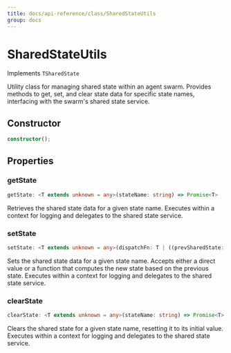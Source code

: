 ```yaml
---
title: docs/api-reference/class/SharedStateUtils
group: docs
---
```


# SharedStateUtils

Implements `TSharedState`

Utility class for managing shared state within an agent swarm.
Provides methods to get, set, and clear state data for specific state names, interfacing with the swarm's shared state service.

## Constructor

```ts
constructor();
```

## Properties

### getState

```ts
getState: <T extends unknown = any>(stateName: string) => Promise<T>
```

Retrieves the shared state data for a given state name.
Executes within a context for logging and delegates to the shared state service.

### setState

```ts
setState: <T extends unknown = any>(dispatchFn: T | ((prevSharedState: T) => Promise<T>), stateName: string) => Promise<void>
```

Sets the shared state data for a given state name.
Accepts either a direct value or a function that computes the new state based on the previous state.
Executes within a context for logging and delegates to the shared state service.

### clearState

```ts
clearState: <T extends unknown = any>(stateName: string) => Promise<T>
```

Clears the shared state for a given state name, resetting it to its initial value.
Executes within a context for logging and delegates to the shared state service.
